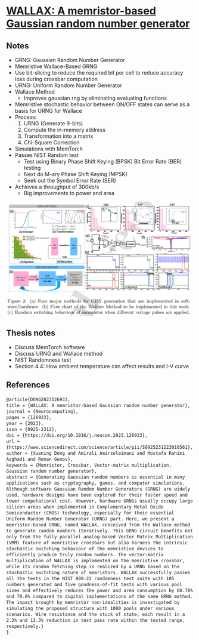 # [WALLAX: A memristor-based Gaussian random number generator](https://www.sciencedirect.com/science/article/abs/pii/S0925231223010561?via%3Dihub)

## Notes
- GRNG: Gaussian Random Number Generator
- Memristive Wallace-Based GRNG
- Use bit-slicing to reduce the required bit per cell to reduce accuracy loss during crossbar computation
- URNG: Uniform Random Number Generator
- Wallace Method
    - Improves gaussian rng by eliminating evaluating functions
- Memristive stochastic behavior between ON/OFF states can serve as a basis for URNG for Wallace
- Process:
    1. URNG (Generate 9-bits)
    2. Compute the in-memory address
    3. Transformation into a matrix
    4. Chi-Square Correction
- Simulations with MemTorch
- Passes NIST Random test
    - Test using Binary Phase Shift Keying (BPSK) Bit Error Rate (BER) testing
    - Next do M-ary Phase Shift Keying (MPSK)
    - Seek out the Symbol Error Rate (SER)
- Achieves a throughput of 300kb/s
    - Big improvements to power and area

![](wallace.png)

## Thesis notes
- Discuss MemTorch software
- Discuss URNG and Wallace method
- NIST Randomness test
- Section 4.4: How ambient temperature can affect results and I-V curve

## References

```
@article{DONG2023126933,
title = {WALLAX: A memristor-based Gaussian random number generator},
journal = {Neurocomputing},
pages = {126933},
year = {2023},
issn = {0925-2312},
doi = {https://doi.org/10.1016/j.neucom.2023.126933},
url = {https://www.sciencedirect.com/science/article/pii/S0925231223010561},
author = {Xuening Dong and Amirali Amirsoleimani and Mostafa Rahimi Azghadi and Roman Genov},
keywords = {Memristor, Crossbar, Vector-matrix multiplication, Gaussian random number generator},
abstract = {Generating Gaussian random numbers is essential in many applications such as cryptography, games, and computer simulations. Although software Gaussian Random Number Generators (GRNG) are widely used, hardware designs have been explored for their faster speed and lower computational cost. However, hardware GRNGs usually occupy large silicon areas when implemented in Complementary Metal Oxide Semiconductor (CMOS) technology, especially for their essential Uniform Random Number Generator (URNG) part. Here, we present a memristor-based GRNG, named WALLAX, conceived from the Wallace method to generate random numbers iteratively. This GRNG circuit benefits not only from the fully parallel analog-based Vector Matrix Multiplication (VMM) feature of memristive crossbars but also harness the intrinsic stochastic switching behaviour of the memristive devices to efficiently produce truly random numbers. The vector-matrix multiplication of WALLAX is implemented on the memristive crossbar, while its random fetching step is realized by a URNG based on the stochastic switching nature of memristors. WALLAX successfully passes all the tests in the NIST 800-22 randomness test suite with 105 numbers generated and five goodness-of-fit tests with various pool sizes and effectively reduces the power and area consumption by 68.78% and 70.0% compared to digital implementations of the same GRNG method. The impact brought by memristor non-idealities is investigated by simulating the proposed structure with 1000 pools under various scenarios. Wire resistance and the stuck of state, each result in a 2.2% and 12.3% reduction in test pass rate within the tested range, respectively.}
}
```
